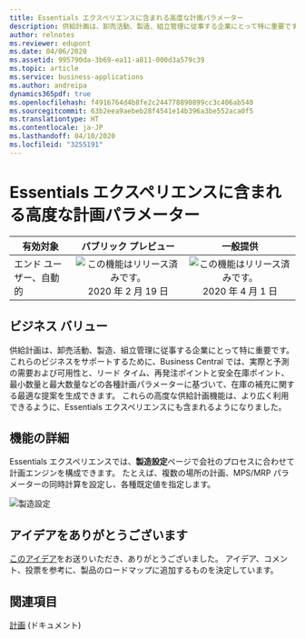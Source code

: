 ```yaml
---
title: Essentials エクスペリエンスに含まれる高度な計画パラメーター
description: 供給計画は、卸売活動、製造、組立管理に従事する企業にとって特に重要です。 これらのビジネスをサポートするために、Business Central では、実際と予測の需要および可用性と、リード タイム、再発注ポイントと安全在庫ポイント、最小数量と最大数量などの各種計画パラメーターに基づいて、在庫の補充に関する最適な提案を生成できます。 これらの高度な供給計画機能は、より広く利用できるように、Essentials エクスペリエンスにも含まれるようになりました。
author: relnotes
ms.reviewer: edupont
ms.date: 04/06/2020
ms.assetid: 995790da-3b69-ea11-a811-000d3a579c39
ms.topic: article
ms.service: business-applications
ms.author: andreipa
dynamics365pdf: true
ms.openlocfilehash: f4916764d4b8fe2c244778890899cc3c406ab540
ms.sourcegitcommit: 63b2eea9aebeb28f4541e14b396a3be552aca0f5
ms.translationtype: HT
ms.contentlocale: ja-JP
ms.lasthandoff: 04/10/2020
ms.locfileid: "3255191"
---
```

# <a name="advanced-planning-parameters-included-in-the-essentials-experience"></a>Essentials エクスペリエンスに含まれる高度な計画パラメーター


| 有効対象    |  パブリック プレビュー | 一般提供 | 
| ---------- | :----------: |:----------: |
|エンド ユーザー、自動的|![この機能はリリース済みです。](/dynamics365-release-plan/media/green-checkmark.png "この機能はリリース済みです。") 2020 年 2 月 19 日| ![この機能はリリース済みです。](/dynamics365-release-plan/media/green-checkmark.png "この機能はリリース済みです。") 2020 年 4 月 1 日|


## <a name="business-value"></a>ビジネス バリュー

<!-- bv start -->
供給計画は、卸売活動、製造、組立管理に従事する企業にとって特に重要です。 これらのビジネスをサポートするために、Business Central では、実際と予測の需要および可用性と、リード タイム、再発注ポイントと安全在庫ポイント、最小数量と最大数量などの各種計画パラメーターに基づいて、在庫の補充に関する最適な提案を生成できます。 これらの高度な供給計画機能は、より広く利用できるように、Essentials エクスペリエンスにも含まれるようになりました。 
<!-- bv end -->


## <a name="feature-details"></a>機能の詳細
<!--feature detail start -->
Essentials エクスペリエンスでは、**製造設定**ページで会社のプロセスに合わせて計画エンジンを構成できます。 たとえば、複数の場所の計画、MPS/MRP パラメーターの同時計算を設定し、各種既定値を指定します。 
<!--feature detail end -->

![製造設定](media/manufacturingsetup.png "製造設定")
<!-- Picture 1 -->








## <a name="thank-you-for-your-idea"></a>アイデアをありがとうございます
[このアイデア](https://experience.dynamics.com/ideas/idea/?ideaid=7d246dbd-6d38-ea11-8454-0003ff68a0ea)をお送りいただき、ありがとうございました。 アイデア、コメント、投票を参考に、製品のロードマップに追加するものを決定しています。

## <a name="see-also"></a>関連項目

<!--docs start-->
[計画](https://docs.microsoft.com/dynamics365/business-central/production-planning) (ドキュメント)
<!--docs end-->
